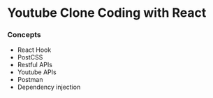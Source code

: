 # Youtube Clone Coding with React

### Concepts
* React Hook
* PostCSS
* Restful APIs
* Youtube APIs
* Postman
* Dependency injection
